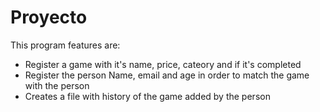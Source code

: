 # Proyecto
This program features are:

- Register a game with it's name, price, cateory and if it's completed
- Register the person Name, email and age in order to match the game with the person
- Creates a file with history of the game added by the person
